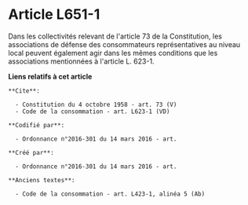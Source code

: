 # Article L651-1

Dans les collectivités relevant de l'article 73 de la Constitution, les associations de défense des consommateurs
représentatives au niveau local peuvent également agir dans les mêmes conditions que les associations mentionnées à l'article
L. 623-1.

**Liens relatifs à cet article**

	**Cite**:

	  - Constitution du 4 octobre 1958 - art. 73 (V)
	  - Code de la consommation - art. L623-1 (VD)

	**Codifié par**:

	  - Ordonnance n°2016-301 du 14 mars 2016 - art.

	**Créé par**:

	  - Ordonnance n°2016-301 du 14 mars 2016 - art.

	**Anciens textes**:

	  - Code de la consommation - art. L423-1, alinéa 5 (Ab)
